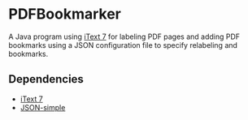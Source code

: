 # PDFBookmarker
A Java program using [iText 7](https://developers.itextpdf.com/) for labeling PDF pages and adding PDF bookmarks using a JSON configuration file to specify relabeling and bookmarks.

## Dependencies
- [iText 7](https://developers.itextpdf.com/)
- [JSON-simple](https://code.google.com/archive/p/json-simple/)
